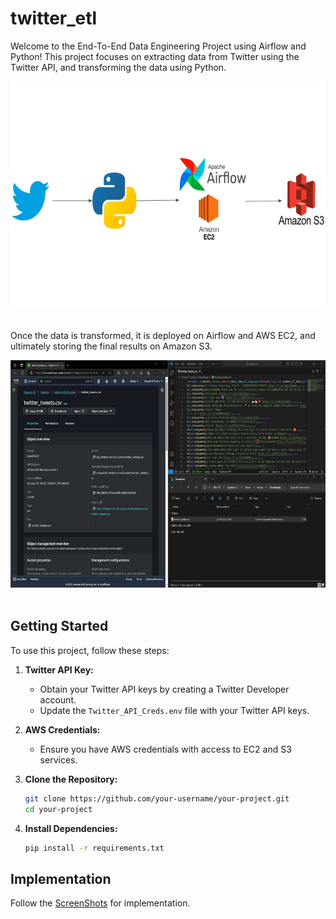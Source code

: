 # twitter_etl

Welcome to the End-To-End Data Engineering Project using Airflow and Python! This project focuses on extracting data from Twitter using the Twitter API, and transforming the data using Python.

<div align="center">
  <img src="./Screenshots/1_Project_Workflow.jpg" alt="workflow" width=647 height=364>
</div>

<br>

Once the data is transformed, it is deployed on Airflow and AWS EC2, and ultimately storing the final results on Amazon S3.

<div align="center">
  <img src="./Screenshots/35_downloaded_csv.jpg" alt="workflow" width=647 height=364>
</div>

<br>

## Getting Started

To use this project, follow these steps:

1. **Twitter API Key:**
    - Obtain your Twitter API keys by creating a Twitter Developer account.
    - Update the `Twitter_API_Creds.env` file with your Twitter API keys.

2. **AWS Credentials:**
    - Ensure you have AWS credentials with access to EC2 and S3 services.

3. **Clone the Repository:**
    ```bash
    git clone https://github.com/your-username/your-project.git
    cd your-project
    ```

4. **Install Dependencies:**

    ```bash
    pip install -r requirements.txt
    ```


## Implementation

Follow the [ScreenShots](./ScreenShots/) for implementation.
